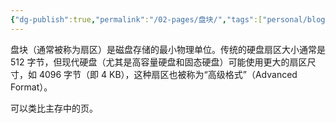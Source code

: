 ```yaml
---
{"dg-publish":true,"permalink":"/02-pages/盘块/","tags":["personal/blog","os/file","计算机组成原理/外部存储区"]}
---
```


盘块（通常被称为扇区）是磁盘存储的最小物理单位。传统的硬盘扇区大小通常是 512 字节，但现代硬盘（尤其是高容量硬盘和固态硬盘）可能使用更大的扇区尺寸，如 4096 字节（即 4 KB），这种扇区也被称为“高级格式”（Advanced Format）。

可以类比主存中的页。